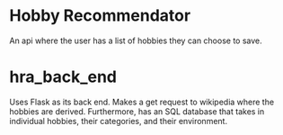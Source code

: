 # Hobby Recommendator

An api where the user has a list of hobbies they can choose to save.

# hra_back_end

Uses Flask as its back end. Makes a get request to wikipedia where the hobbies are derived. Furthermore, has an SQL database that takes in individual hobbies, their categories, and their environment.
